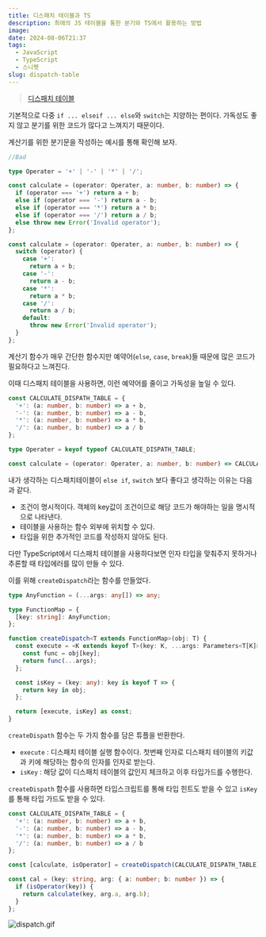 ```yaml
---
title: 디스패치 테이블과 TS
description: 최애의 JS 테이블을 통한 분기와 TS에서 활용하는 방법
image:
date: 2024-08-06T21:37
tags:
  - JavaScript
  - TypeScript
  - 스니펫
slug: dispatch-table
---
```


> [디스패치 테이블](https://ko.wikipedia.org/wiki/%EB%94%94%EC%8A%A4%ED%8C%A8%EC%B9%98_%ED%85%8C%EC%9D%B4%EB%B8%94)

기본적으로 다중 `if ... elseif ... else`와 `switch`는 지양하는 편이다. 가독성도 좋지 않고 분기를 위한 코드가 많다고 느껴지기 때문이다.

계산기를 위한 분기문을 작성하는 예시를 통해 확인해 보자.

```ts
//Bad

type Operater = '+' | '-' | '*' | '/';

const calculate = (operator: Operater, a: number, b: number) => {
  if (operator === '+') return a + b;
  else if (operator === '-') return a - b;
  else if (operator === '*') return a * b;
  else if (operator === '/') return a / b;
  else throw new Error('Invalid operator');
};

const calculate = (operator: Operater, a: number, b: number) => {
  switch (operator) {
    case '+':
      return a + b;
    case '-':
      return a - b;
    case '*':
      return a * b;
    case '/':
      return a / b;
    default:
      throw new Error('Invalid operator');
  }
};
```

계산기 함수가 매우 간단한 함수지만 예약어(`else`, `case`, `break`)들 때문에 많은 코드가 필요하다고 느껴진다.

이때 디스패치 테이블을 사용하면, 이런 예약어를 줄이고 가독성을 높일 수 있다.

```ts
const CALCULATE_DISPATH_TABLE = {
  '+': (a: number, b: number) => a + b,
  '-': (a: number, b: number) => a - b,
  '*': (a: number, b: number) => a * b,
  '/': (a: number, b: number) => a / b
};

type Operater = keyof typeof CALCULATE_DISPATH_TABLE;

const calculate = (operator: Operater, a: number, b: number) => CALCULATE_DISPATH_TABLE[operator](a, b);
```

내가 생각하는 디스패치테이블이 `else if`, `switch` 보다 좋다고 생각하는 이유는 다음과 같다.

- 조건이 명시적이다. 객체의 key값이 조건이므로 해당 코드가 해야하는 일을 명시적으로 나타낸다.
- 테이블을 사용하는 함수 외부에 위치할 수 있다.
- 타입을 위한 추가적인 코드를 작성하지 않아도 된다.

다만 TypeScript에서 디스패치 테이블을 사용하다보면 인자 타입을 맞춰주지 못하거나 추론할 때 타입에러를 많이 만들 수 있다.

이를 위해 `createDispatch`라는 함수를 만들었다.

```ts
type AnyFunction = (...args: any[]) => any;

type FunctionMap = {
  [key: string]: AnyFunction;
};

function createDispatch<T extends FunctionMap>(obj: T) {
  const execute = <K extends keyof T>(key: K, ...args: Parameters<T[K]>): ReturnType<T[K]> => {
    const func = obj[key];
    return func(...args);
  };

  const isKey = (key: any): key is keyof T => {
    return key in obj;
  };

  return [execute, isKey] as const;
}
```

`createDispath` 함수는 두 가지 함수를 담은 튜플을 반환한다.

- `execute` : 디스패치 테이블 실행 함수이다. 첫번째 인자로 디스패치 테이블의 키값과 키에 해당하는 함수의 인자를 인자로 받는다.
- `isKey` : 해당 값이 디스패치 테이블의 값인지 체크하고 이후 타입가드를 수행한다.

`createDispath` 함수를 사용하면 타입스크립트를 통해 타입 힌트도 받을 수 있고 `isKey`를 통해 타입 가드도 받을 수 있다.

```ts
const CALCULATE_DISPATH_TABLE = {
  '+': (a: number, b: number) => a + b,
  '-': (a: number, b: number) => a - b,
  '*': (a: number, b: number) => a * b,
  '/': (a: number, b: number) => a / b
};

const [calculate, isOperator] = createDispatch(CALCULATE_DISPATH_TABLE);

const cal = (key: string, arg: { a: number; b: number }) => {
  if (isOperator(key)) {
    return calculate(key, arg.a, arg.b);
  }
};
```

![dispatch.gif](https://i.imgur.com/2Eqy9mu.gif)
